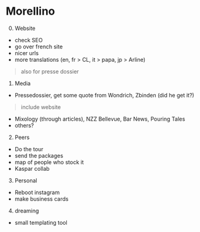 # Morellino

0. Website
* check SEO
* go over french site
* nicer urls
* more translations (en, fr > CL, it > papa, jp > Arline)
> also for presse dossier

1. Media
* Pressedossier, get some quote from Wondrich, Zbinden (did he get it?)
> include website
* Mixology (through articles), NZZ Bellevue, Bar News, Pouring Tales
* others?

2. Peers
* Do the tour
* send the packages
* map of people who stock it
* Kaspar collab

3. Personal
* Reboot instagram
* make business cards

4. dreaming
* small templating tool